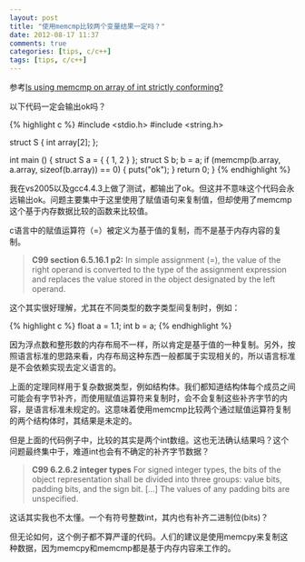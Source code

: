 ```yaml
---
layout: post
title: "使用memcmp比较两个变量结果一定吗？"
date: 2012-08-17 11:37
comments: true
categories: [tips, c/c++]
tags: [tips, c/c++]
---
```


参考[Is using memcmp on array of int strictly conforming?](http://stackoverflow.com/questions/11994513/is-using-memcmp-on-array-of-int-strictly-conforming)

以下代码一定会输出ok吗？

{% highlight c %}
#include <stdio.h>
#include <string.h>

struct S { int array[2]; };

int main () {
    struct S a = { { 1, 2 } };
    struct S b;
    b = a;
    if (memcmp(b.array, a.array, sizeof(b.array)) == 0) {
        puts("ok");
    }
    return 0;
}
{% endhighlight %}
<!-- more -->
我在vs2005以及gcc4.4.3上做了测试，都输出了ok。但这并不意味这个代码会永远输出ok。问题主要集中于这里使用了赋值语句来复制值，但却使用了memcmp这个基于内存数据比较的函数来比较值。

c语言中的赋值运算符（=）被定义为基于值的复制，而不是基于内存内容的复制。

> **C99 section 6.5.16.1 p2:** In simple assignment (=), the value of the right operand is converted to the type of the assignment expression and replaces the value stored in the object designated by the left operand.

这个其实很好理解，尤其在不同类型的数字类型间复制时，例如：

{% highlight c %}
float a = 1.1;
int b = a;
{% endhighlight %}

因为浮点数和整形数的内存布局不一样，所以肯定是基于值的一种复制。另外，按照语言标准的思路来看，内存布局这种东西一般都属于实现相关的，所以语言标准是不会依赖实现去定义语言的。

上面的定理同样用于复杂数据类型，例如结构体。我们都知道结构体每个成员之间可能会有字节补齐，而使用赋值运算符来复制时，会不会复制这些补齐字节的内容，是语言标准未规定的。这意味着使用memcmp比较两个通过赋值运算符复制的两个结构体时，其结果是未定的。

但是上面的代码例子中，比较的其实是两个int数组。这也无法确认结果吗？这个问题最终集中于，难道int也会有不确定的补齐字节数据？

> **C99 6.2.6.2 integer types** For signed integer types, the bits of the object representation shall be divided into three groups: value bits, padding bits, and the sign bit. [...] The values of any padding bits are unspecified.

这话其实我也不太懂。一个有符号整数int，其内也有补齐二进制位(bits)？

但无论如何，这个例子都不算严谨的代码。人们的建议是使用memcpy来复制这种数据，因为memcpy和memcmp都是基于内存内容来工作的。



